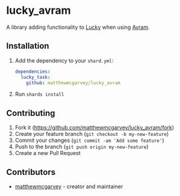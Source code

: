 # lucky_avram

A library adding functionality to [Lucky](https://github.com/luckyframework/lucky) when using [Avram](https://github.com/luckyframework/avram).

## Installation

1. Add the dependency to your `shard.yml`:

   ```yaml
   dependencies:
     lucky_task:
       github: matthewmcgarvey/lucky_avram
   ```

2. Run `shards install`

## Contributing

1. Fork it (<https://github.com/matthewmcgarvey/lucky_avram/fork>)
2. Create your feature branch (`git checkout -b my-new-feature`)
3. Commit your changes (`git commit -am 'Add some feature'`)
4. Push to the branch (`git push origin my-new-feature`)
5. Create a new Pull Request

## Contributors

- [matthewmcgarvey](https://github.com/matthewmcgarvey) - creator and maintainer
